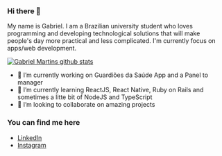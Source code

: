 ### Hi there 👋

My name is Gabriel. I am a Brazilian university student who loves programming and developing technological solutions that will make people's day more practical and less complicated. I'm currently focus on apps/web development.

[![Gabriel Martins github stats](https://github-readme-stats.vercel.app/api?username=gsmartins96)](https://github.com/gsmartins96/github-readme-stats)

- 🔭 I’m currently working on Guardiões da Saúde App and a Panel to manager
- 🌱 I’m currently learning ReactJS, React Native, Ruby on Rails and sometimes a litte bit of NodeJS and TypeScript
- 👯 I’m looking to collaborate on amazing projects

### You can find me here

- [LinkedIn](https://www.linkedin.com/in/gabrielmartins96/)
- [Instagram](https://www.instagram.com/gabrielmarttins10/)
